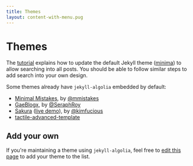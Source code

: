 ```yaml
---
title: Themes
layout: content-with-menu.pug
---
```


# Themes

The [tutorial][1]  explains how to update the default Jekyll theme ([minima][2])
to allow searching into all posts. You should be able to follow similar steps
to add search into your own design.

Some themes already have `jekyll-algolia` embedded by default:

- [Minimal Mistakes][3], by [@mmistakes][4]
- [GaeBlogx][5], by [@SeraphRoy][6]
- [Sakura][7] ([live demo][8]), by [@kimfucious][9]
- [tactile-advanced-template][10]

## Add your own

If you're maintaining a theme using `jekyll-algolia`, feel free to [edit this
page][11] to add your theme to the list.


[1]: ./blog.html
[2]: https://github.com/jekyll/minima
[3]: https://mmistakes.github.io/minimal-mistakes/
[4]: https://github.com/mmistakes
[5]: https://github.com/SeraphRoy/GaeBlogx
[6]: https://www.gaeblogx.com/
[7]: https://github.com/kimfucious/sakura
[8]: https://sakura.abts.io/
[9]: https://github.com/kimfucious
[10]: https://github.com/Pathsis/tactile-advanced-template-with-algolia
[11]: https://github.com/algolia/jekyll-algolia/edit/develop/docs-src/src/themes.md
